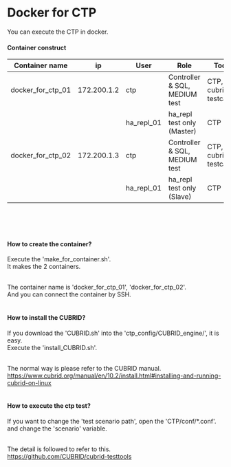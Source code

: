 # **Docker for CTP**
You can execute the CTP in docker.

#### Container construct
| Container name | ip | User | Role | Tools |
| ------------ | ------------ | ------------ | ------------ | ------------ |
| docker_for_ctp_01 | 172.200.1.2 | ctp | Controller & SQL, MEDIUM test | CTP, cubrid-testcases |
|  |  | ha_repl_01 | ha_repl test only (Master) | CTP |
| docker_for_ctp_02 | 172.200.1.3 | ctp | Controller & SQL, MEDIUM test | CTP, cubrid-testcases |
|  |  | ha_repl_01 | ha_repl test only (Slave) | CTP |
<br/><br/><br/>

#### How to create the container?
Execute the 'make_for_container.sh'.<br/>
It makes the 2 containers.<br/><br/>

The container name is 'docker_for_ctp_01', 'docker_for_ctp_02'.<br/>
And you can connect the container by SSH.<br/><br/>

#### How to install the CUBRID?
If you download the 'CUBRID.sh' into the 'ctp_config/CUBRID_engine/', it is easy.<br/>
Execute the 'install_CUBRID.sh'.<br/><br/>

The normal way is please refer to the CUBRID manual.<br/>
https://www.cubrid.org/manual/en/10.2/install.html#installing-and-running-cubrid-on-linux <br/><br/>

#### How to execute the ctp test?
If you want to change the 'test scenario path', open the 'CTP/conf/*.conf'.<br/>
and change the 'scenario' variable.<br/><br/>

The detail is followed to refer to this.<br/>
https://github.com/CUBRID/cubrid-testtools <br/><br/>

